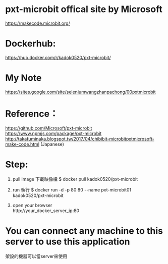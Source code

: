 # pxt-microbit offical site by Microsoft
https://makecode.microbit.org/

# Dockerhub:
https://hub.docker.com/r/kadok0520/pxt-microbit/

# My Note
https://sites.google.com/site/seleniumwangzhanpachong/00pxtmicrobit

# Reference：
https://github.com/Microsoft/pxt-microbit
https://www.npmjs.com/package/pxt-microbit
http://takafuminaka.blogspot.tw/2017/04/chibibit-microbitpxtmicrosoft-make-code.html (Japanese)

# Step:
1. pull image  下載映像檔
$ docker pull kadok0520/pxt-microbit

2. run  執行
$ docker run -d -p 80:80 --name pxt-microbit01 kadok0520/pxt-microbit

3. open your browser  
http://your_docker_server_ip:80


# You can connect any machine to this server to use this application
架設的機器可以當server來使用

